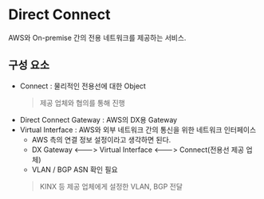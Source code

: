 # Direct Connect
AWS와 On-premise 간의 전용 네트워크를 제공하는 서비스.
</br>

## 구성 요소
* Connect : 물리적인 전용선에 대한 Object
    > 제공 업체와 협의를 통해 진행
* Direct Connect Gateway : AWS의 DX용 Gateway
* Virtual Interface : AWS와 외부 네트워크 간의 통신을 위한 네트워크 인터페이스
    * AWS 측의 연결 정보 설정이라고 생각하면 된다.
    * DX Gateway <---> Virtual Interface <---> Connect(전용선 제공 업체)
    * VLAN / BGP ASN 확인 필요
    > KINX 등 제공 업체에게 설정한 VLAN, BGP 전달
